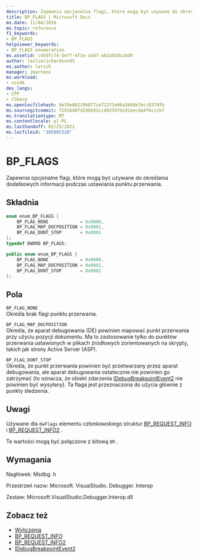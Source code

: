 ```yaml
---
description: Zapewnia opcjonalne flagi, które mogą być używane do określania dodatkowych informacji podczas ustawiania punktu przerwania.
title: BP_FLAGS | Microsoft Docs
ms.date: 11/04/2016
ms.topic: reference
f1_keywords:
- BP_FLAGS
helpviewer_keywords:
- BP_FLAGS enumeration
ms.assetid: c45dfc74-5e7f-4f1e-a147-ab2a55dccbd0
author: leslierichardson95
ms.author: lerich
manager: jmartens
ms.workload:
- vssdk
dev_langs:
- CPP
- CSharp
ms.openlocfilehash: 8e35e0b219bb77ce722f2e06a260de7ecc837dfb
ms.sourcegitcommit: f2916d8fd296b92cc402597d1d1eecda4f6cccbf
ms.translationtype: MT
ms.contentlocale: pl-PL
ms.lasthandoff: 03/25/2021
ms.locfileid: "105085328"
---
```

# <a name="bp_flags"></a>BP_FLAGS
Zapewnia opcjonalne flagi, które mogą być używane do określania dodatkowych informacji podczas ustawiania punktu przerwania.

## <a name="syntax"></a>Składnia

```cpp
enum enum_BP_FLAGS {
    BP_FLAG_NONE            = 0x0000,
    BP_FLAG_MAP_DOCPOSITION = 0x0001,
    BP_FLAG_DONT_STOP       = 0x0002
};
typedef DWORD BP_FLAGS;
```

```csharp
public enum enum_BP_FLAGS {
    BP_FLAG_NONE            = 0x0000,
    BP_FLAG_MAP_DOCPOSITION = 0x0001,
    BP_FLAG_DONT_STOP       = 0x0002
};
```

## <a name="fields"></a>Pola
`BP_FLAG_NONE`\
Określa brak flagi punktu przerwania.

`BP_FLAG_MAP_DOCPOSITION`\
Określa, że aparat debugowania (DE) powinien mapować punkt przerwania przy użyciu pozycji dokumentu. Ma to zastosowanie tylko do punktów przerwania ustawionych w plikach źródłowych zorientowanych na skrypty, takich jak strony Active Server (ASP).

`BP_FLAG_DONT_STOP`\
Określa, że punkt przerwania powinien być przetwarzany przez aparat debugowania, ale aparat debugowania ostatecznie nie powinien go zatrzymać (to oznacza, że obiekt zdarzenia [IDebugBreakpointEvent2](../../../extensibility/debugger/reference/idebugbreakpointevent2.md) nie powinien być wysyłany). Ta flaga jest przeznaczona do użycia głównie z punkty śledzenia.

## <a name="remarks"></a>Uwagi
Używane dla `dwFlags` elementu członkowskiego struktur [BP_REQUEST_INFO](../../../extensibility/debugger/reference/bp-request-info.md) i [BP_REQUEST_INFO2](../../../extensibility/debugger/reference/bp-request-info2.md) .

Te wartości mogą być połączone z bitową `OR` .

## <a name="requirements"></a>Wymagania
Nagłówek: Msdbg. h

Przestrzeń nazw: Microsoft. VisualStudio. Debugger. Interop

Zestaw: Microsoft.VisualStudio.Debugger.Interop.dll

## <a name="see-also"></a>Zobacz też
- [Wyliczenia](../../../extensibility/debugger/reference/enumerations-visual-studio-debugging.md)
- [BP_REQUEST_INFO](../../../extensibility/debugger/reference/bp-request-info.md)
- [BP_REQUEST_INFO2](../../../extensibility/debugger/reference/bp-request-info2.md)
- [IDebugBreakpointEvent2](../../../extensibility/debugger/reference/idebugbreakpointevent2.md)
